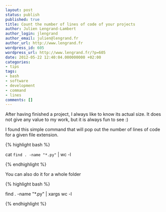 ```yaml
---
layout: post
status: publish
published: true
title: Count the number of lines of code of your projects
author: Julien Lengrand-Lambert
author_login: jlengrand
author_email: julien@lengrand.fr
author_url: http://www.lengrand.fr
wordpress_id: 605
wordpress_url: http://www.lengrand.fr/?p=605
date: 2012-05-22 12:40:04.000000000 +02:00
categories:
- tips
tags:
- bash
- software
- development
- command
- lines
comments: []
---
```

After having finished a project, I always like to know its actual size. It does not give any value to my work, but it is always fun to see :)

I found this simple command that will pop out the number of lines of code for a given file extension.

{% highlight bash %}

cat `find . -name "*.py"` | wc -l

{% endhighlight %}

You can also do it for a whole folder

{% highlight bash %}

find . -name "*.py" | xargs wc -l

{% endhighlight %}
